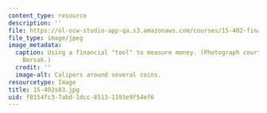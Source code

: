 ```yaml
---
content_type: resource
description: ''
file: https://ol-ocw-studio-app-qa.s3.amazonaws.com/courses/15-402-finance-theory-ii-spring-2003/f8154fc37abd1dcc85131193e9f54ef6_15-402s03.jpg
file_type: image/jpeg
image_metadata:
  caption: Using a financial "tool" to measure money. (Photograph courtesy of Daniel
    Bersak.)
  credit: ''
  image-alt: Calipers around several coins.
resourcetype: Image
title: 15-402s03.jpg
uid: f8154fc3-7abd-1dcc-8513-1193e9f54ef6
---
```

